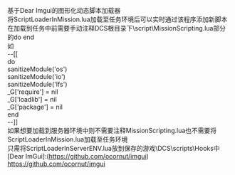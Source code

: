 基于Dear Imgui的图形化动态脚本加载器  
将ScriptLoaderInMission.lua加载至任务环境后可以实时通过该程序添加新脚本  
在加载到任务中前需要手动注释DCS根目录下\script\MissionScripting.lua部分的do end  
如  
--[[  
do  
	sanitizeModule('os')  
	sanitizeModule('io')  
	sanitizeModule('lfs')  
	_G['require'] = nil  
	_G['loadlib'] = nil  
	_G['package'] = nil  
end  
--]]  
如果想要加载到服务器环境中则不需要注释MissionScripting.lua也不需要将ScriptLoaderInMission.lua加载至任务环境  
只需将ScriptLoaderInServerENV.lua放到保存的游戏\DCS\scripts\Hooks中  
[Dear ImGui]:(https://github.com/ocornut/imgui)  
https://github.com/ocornut/imgui
